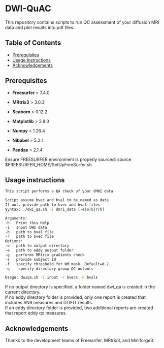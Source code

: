 # DWI-QuAC
This repository contains scripts to run QC assessment of your diffusion MRI data and plot results into pdf files. 

## Table of Contents

- [Prerequisites](#prerequisites)
- [Usage Instructions](#usage-instructions)
- [Acknowledgements](#acknowledgements)

## Prerequisites
- **Freesurfer** > 7.4.0  
- **MRtrix3** > 3.0.3 

- **Seaborn** > 0.12.2
- **Matplotlib** > 3.8.0
- **Numpy** > 1.26.4
- **Nibabel** > 5.2.1
- **Pandas** > 2.1.4

Ensure FREESURFER environment is properly sourced:
source $FREESURFER_HOME/SetUpFreeSurfer.sh

## Usage instructions
```bash
This script performs a QA check of your dMRI data

Script assume bvec and bval to be named as data
If not. provide path to bvec and bval files
Syntax: ./dwi_qa.sh -i dmri_data [-e|o|b|r|h]

Arguments:
-h   Print this Help
-i   Input DWI data
-b   path to bval file
-r   path to bvec file
Options:
-o   path to output directory
-e   path to eddy output folder
-g   performs MRtrix gradients check
-s   provide subject id
-f   specify threshold for WM mask. Default=0.2
-q	  specify directory group QC outputs

Usage: dwiqa.sh -i input -r bvecs -b bvals
```

If no output directory is specified, a folder named dwi_qa is created in the current directory.\
If no eddy directory folder is provided, only one report is created that includes SNR measures and DTIFIT results.\
If an eddy directory folder is provided, two additional reports are created that report eddy qc measures.

## Acknowledgements
Thanks to the development teams of Freesurfer, MRtrix3, and Miniforge3.
